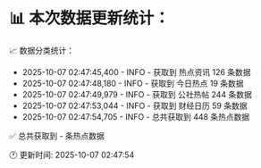 📊 本次数据更新统计：
==========================

📈 数据分类统计：
- 2025-10-07 02:47:45,400 - INFO - 获取到 热点资讯 126 条数据
- 2025-10-07 02:47:48,180 - INFO - 获取到 今日热点 19 条数据
- 2025-10-07 02:47:49,979 - INFO - 获取到 公社热帖 244 条数据
- 2025-10-07 02:47:53,044 - INFO - 获取到 财经日历 59 条数据
- 2025-10-07 02:47:54,705 - INFO - 总共获取到 448 条热点数据

✅ 总共获取到 - 条热点数据

🕐 更新时间: 2025-10-07 02:47:54
